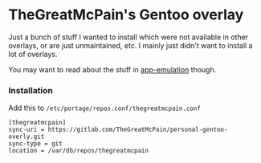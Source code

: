 # TheGreatMcPain's Gentoo overlay

Just a bunch of stuff I wanted to install which were not available in other overlays, or are just unmaintained, etc.  I mainly just didn't want to install a lot of overlays.

You may want to read about the stuff in [app-emulation](app-emulation/README.md) though.

### Installation

Add this to `/etc/portage/repos.conf/thegreatmcpain.conf`

`[thegreatmcpain]`\
`sync-uri = https://gitlab.com/TheGreatMcPain/personal-gentoo-overly.git`\
`sync-type = git`\
`location = /var/db/repos/thegreatmcpain`
